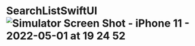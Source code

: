 # SearchListSwiftUI![Simulator Screen Shot - iPhone 11 - 2022-05-01 at 19 24 52](https://user-images.githubusercontent.com/4920178/166149619-8df39ede-271c-4088-a851-b08a8e960d09.png)
